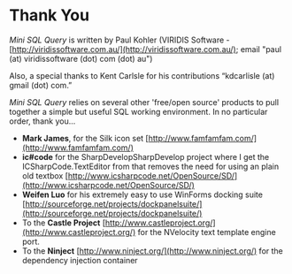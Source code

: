 Thank You
=========

*Mini SQL Query* is written by Paul Kohler (VIRIDIS Software - [http://viridissoftware.com.au/](http://viridissoftware.com.au/); email "paul (at) viridissoftware (dot) com (dot) au")

Also, a special thanks to Kent Carlsle for his contributions “kdcarlisle (at) gmail (dot) com.”

*Mini SQL Query* relies on several other 'free/open source' products to pull together a simple but useful SQL working environment. In no particular order, thank you... 

- **Mark James**, for the Silk icon set [http://www.famfamfam.com/](http://www.famfamfam.com/)
- **ic#code** for the SharpDevelopSharpDevelop project where I get the ICSharpCode.TextEditor from that removes the need for using an plain old textbox [http://www.icsharpcode.net/OpenSource/SD/](http://www.icsharpcode.net/OpenSource/SD/)
- **Weifen Luo** for his extremely easy to use WinForms docking suite [http://sourceforge.net/projects/dockpanelsuite/](http://sourceforge.net/projects/dockpanelsuite/)
- To the **Castle Project** [http://www.castleproject.org/](http://www.castleproject.org/) for the NVelocity text template engine port.
- To the **Ninject** [http://www.ninject.org/](http://www.ninject.org/) for the dependency injection container
